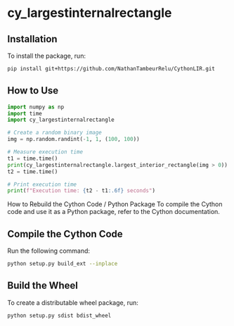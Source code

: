 # cy_largestinternalrectangle

## Installation

To install the package, run:

```bash
pip install git+https://github.com/NathanTambeurRelu/CythonLIR.git
```

## How to Use
```python
import numpy as np
import time
import cy_largestinternalrectangle

# Create a random binary image
img = np.random.randint(-1, 1, (100, 100))

# Measure execution time
t1 = time.time()
print(cy_largestinternalrectangle.largest_interior_rectangle(img > 0))
t2 = time.time()

# Print execution time
print(f"Execution time: {t2 - t1:.6f} seconds")
```




How to Rebuild the Cython Code / Python Package
To compile the Cython code and use it as a Python package, refer to the Cython documentation.

## Compile the Cython Code
Run the following command:

```bash
python setup.py build_ext --inplace
```
## Build the Wheel
To create a distributable wheel package, run:

```bash
python setup.py sdist bdist_wheel
```
